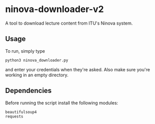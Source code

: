# ninova-downloader-v2
A tool to download lecture content from ITU's Ninova system. 

## Usage
To run, simply type

	python3 ninova_downloader.py

and enter your credentials when they're asked. Also make sure you're
working in an empty directory.

## Dependencies
Before running the script install the following modules:

	beautifulsoup4
	requests
